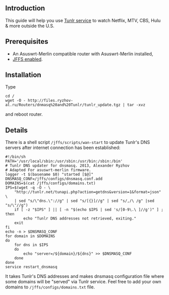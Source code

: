 ## Introduction ##

This guide will help you use [Tunlr service](http://tunlr.net/) to watch Netflix, MTV, CBS, Hulu & more outside the U.S.

## Prerequisites ##

* An Asuswrt-Merlin compatible router with Asuswrt-Merlin installed,
* [JFFS enabled](https://github.com/RMerl/asuswrt-merlin/wiki/JFFS).

## Installation ##

Type

    cd /
    wget -O - http://files.ryzhov-al.ru/Routers/dnmasq%20and%20Tunlr/tunlr_update.tgz | tar -xvz

and reboot router.

## Details ##

There is a shell script `/jffs/scripts/wan-start` to update Tunlr's DNS servers after internet connection has been established:

    #!/bin/sh
    PATH='/usr/local/sbin:/usr/sbin:/usr/bin:/sbin:/bin'
    # Tunlr DNS updater for dnsmasq. 2013, Alexander Ryzhov
    # Adapted For asuswrt-merlin firmware.
    logger -t $(basename $0) "started [$@]"
    DNSMASQ_CONF=/jffs/configs/dnsmasq.conf.add
    DOMAINS=$(cat /jffs/configs/domains.txt)
    IPS=$(wget -q -O - \
        "http://tunlr.net/tunapi.php?action=getdns&version=1&format=json" \
        | sed "s/\"dns.\"://g" | sed "s/[{}]//g" | sed "s/,/\ /g" |sed "s/\"//g")
        if [ -z "$IPS" ] || [ -n "$(echo $IPS | sed 's/[0-9\.\ ]//g')" ] ; then
            echo "Tunlr DNS addresses not retrieved, exiting."
        exit
    fi
    echo -n > $DNSMASQ_CONF
    for domain in $DOMAINS
    do
        for dns in $IPS
        do
            echo "server=/${domain}/${dns}" >> $DNSMASQ_CONF
        done
    done
    service restart_dnsmasq

It takes Tunlr's DNS addresses and makes dnsmasq configuration file where some domains will be "served" via Tunlr service. Feel free to add your own domains to `/jffs/configs/domains.txt` file.